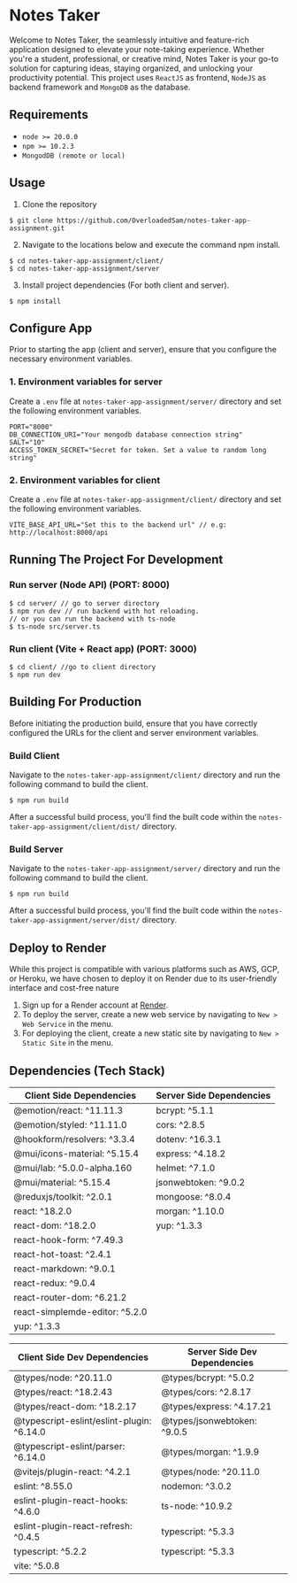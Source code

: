 # Notes Taker

Welcome to Notes Taker, the seamlessly intuitive and feature-rich application designed to elevate your note-taking experience. Whether you're a student, professional, or creative mind, Notes Taker is your go-to solution for capturing ideas, staying organized, and unlocking your productivity potential. This project uses `ReactJS` as frontend, `NodeJS` as backend framework and `MongoDB` as the database.

## Requirements

- `node >= 20.0.0`
- `npm >= 10.2.3`
- `MongodDB (remote or local)`

## Usage
  1. Clone the repository

    $ git clone https://github.com/OverloadedSam/notes-taker-app-assignment.git

  2. Navigate to the locations below and execute the command npm install.

    $ cd notes-taker-app-assignment/client/
    $ cd notes-taker-app-assignment/server

  3. Install project dependencies (For both client and server).

    $ npm install

## Configure App
Prior to starting the app (client and server), ensure that you configure the necessary environment variables.

### 1. Environment variables for server
Create a `.env` file at `notes-taker-app-assignment/server/` directory and set the following environment variables.

    PORT="8000"
    DB_CONNECTION_URI="Your mongodb database connection string"
    SALT="10"
    ACCESS_TOKEN_SECRET="Secret for token. Set a value to random long string"

### 2. Environment variables for client
Create a `.env` file at `notes-taker-app-assignment/client/` directory and set the following environment variables.

    VITE_BASE_API_URL="Set this to the backend url" // e.g: http://localhost:8000/api


## Running The Project For Development
### Run server (Node API) (PORT: 8000)

    $ cd server/ // go to server directory
    $ npm run dev // run backend with hot reloading.
    // or you can run the backend with ts-node
    $ ts-node src/server.ts

### Run client (Vite + React app) (PORT: 3000)

    $ cd client/ //go to client directory
    $ npm run dev

## Building For Production
Before initiating the production build, ensure that you have correctly configured the URLs for the client and server environment variables.

### Build Client
Navigate to the `notes-taker-app-assignment/client/` directory and run the following command to build the client.

    $ npm run build

After a successful build process, you'll find the built code within the `notes-taker-app-assignment/client/dist/` directory.

### Build Server
Navigate to the `notes-taker-app-assignment/server/` directory and run the following command to build the client.

    $ npm run build

After a successful build process, you'll find the built code within the `notes-taker-app-assignment/server/dist/` directory.

## Deploy to Render
While this project is compatible with various platforms such as AWS, GCP, or Heroku, we have chosen to deploy it on Render due to its user-friendly interface and cost-free nature

1. Sign up for a Render account at [Render](https://render.com/).
2. To deploy the server, create a new web service by navigating to `New > Web Service` in the menu.
3. For deploying the client, create a new static site by navigating to `New > Static Site` in the menu.

## Dependencies (Tech Stack)

| Client Side Dependencies       | Server Side Dependencies      |
| ------------------------------ | ------------------------------ |
| @emotion/react: ^11.11.3       | bcrypt: ^5.1.1                |
| @emotion/styled: ^11.11.0       | cors: ^2.8.5                   |
| @hookform/resolvers: ^3.3.4     | dotenv: ^16.3.1                |
| @mui/icons-material: ^5.15.4    | express: ^4.18.2               |
| @mui/lab: ^5.0.0-alpha.160      | helmet: ^7.1.0                 |
| @mui/material: ^5.15.4          | jsonwebtoken: ^9.0.2           |
| @reduxjs/toolkit: ^2.0.1        | mongoose: ^8.0.4               |
| react: ^18.2.0                 | morgan: ^1.10.0                |
| react-dom: ^18.2.0              | yup: ^1.3.3                    |
| react-hook-form: ^7.49.3        |                               |
| react-hot-toast: ^2.4.1         |                               |
| react-markdown: ^9.0.1          |                               |
| react-redux: ^9.0.4             |                               |
| react-router-dom: ^6.21.2       |                               |
| react-simplemde-editor: ^5.2.0  |                               |
| yup: ^1.3.3                     |                               |

| Client Side Dev Dependencies   | Server Side Dev Dependencies   |
| ------------------------------ | ------------------------------ |
| @types/node: ^20.11.0          | @types/bcrypt: ^5.0.2          |
| @types/react: ^18.2.43          | @types/cors: ^2.8.17            |
| @types/react-dom: ^18.2.17      | @types/express: ^4.17.21        |
| @typescript-eslint/eslint-plugin: ^6.14.0 | @types/jsonwebtoken: ^9.0.5    |
| @typescript-eslint/parser: ^6.14.0 | @types/morgan: ^1.9.9          |
| @vitejs/plugin-react: ^4.2.1    | @types/node: ^20.11.0           |
| eslint: ^8.55.0                | nodemon: ^3.0.2                |
| eslint-plugin-react-hooks: ^4.6.0 | ts-node: ^10.9.2               |
| eslint-plugin-react-refresh: ^0.4.5 | typescript: ^5.3.3            |
| typescript: ^5.2.2              | typescript: ^5.3.3             |
| vite: ^5.0.8                   |                               |
